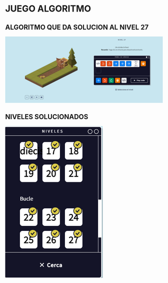 # JUEGO ALGORITMO

## ALGORITMO QUE DA SOLUCION AL NIVEL 27

 ![SOLUCION NIVER 27](https://github.com/mikerazor5786/Challenges_Core-Code_Miguel-Tellez/blob/8274cc4f3d5df40e67b57e316a4dd53e6b733095/contenido/semana_2/imagenes2/algoritmo_final.png)

## NIVELES SOLUCIONADOS

  ![NIVELES SOLUCIONADOS](https://github.com/mikerazor5786/Challenges_Core-Code_Miguel-Tellez/blob/8274cc4f3d5df40e67b57e316a4dd53e6b733095/contenido/semana_2/imagenes2/niveles%20solucionados.png)